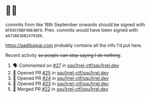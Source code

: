 # 👋🏻
<!--
**aadibajpai/aadibajpai** is a ✨ _special_ ✨ repository because its `README.md` (this file) appears on your GitHub profile.
-->
commits from like 18th September onwards should be signed with `BFE0CFDBF90E4BF0`. Prev. commits would have been signed with `AA75B83DB24703D6`.

https://aadibajpai.com probably contains all the info I'd put here.

Recent activity ~~so people can stop saying I do nothing~~:
<!--START_SECTION:activity-->
1. 🗣 Commented on [#27](https://github.com/squ1rrel-ctf/squ1rrel.dev/issues/27) in [squ1rrel-ctf/squ1rrel.dev](https://github.com/squ1rrel-ctf/squ1rrel.dev)
2. 💪 Opened PR [#25](https://github.com/squ1rrel-ctf/squ1rrel.dev/pull/25) in [squ1rrel-ctf/squ1rrel.dev](https://github.com/squ1rrel-ctf/squ1rrel.dev)
3. 💪 Opened PR [#24](https://github.com/squ1rrel-ctf/squ1rrel.dev/pull/24) in [squ1rrel-ctf/squ1rrel.dev](https://github.com/squ1rrel-ctf/squ1rrel.dev)
4. 💪 Opened PR [#23](https://github.com/squ1rrel-ctf/squ1rrel.dev/pull/23) in [squ1rrel-ctf/squ1rrel.dev](https://github.com/squ1rrel-ctf/squ1rrel.dev)
5. 🎉 Merged PR [#22](https://github.com/squ1rrel-ctf/squ1rrel.dev/pull/22) in [squ1rrel-ctf/squ1rrel.dev](https://github.com/squ1rrel-ctf/squ1rrel.dev)
<!--END_SECTION:activity-->
